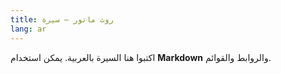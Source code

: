 ```yaml
---
title: روث مانور — سيرة
lang: ar
---
```

اكتبوا هنا السيرة بالعربية. يمكن استخدام **Markdown** والروابط والقوائم.